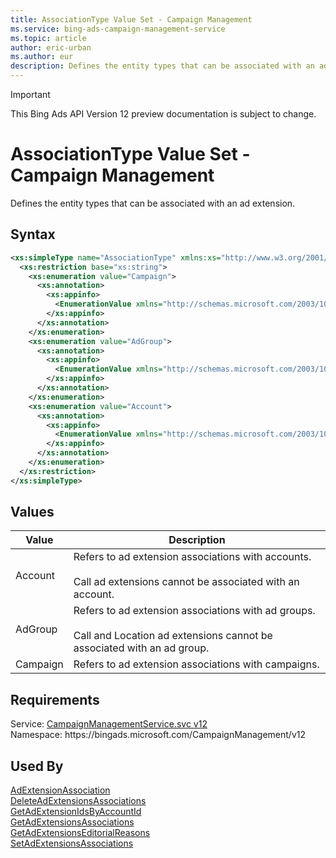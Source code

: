 ```yaml
---
title: AssociationType Value Set - Campaign Management
ms.service: bing-ads-campaign-management-service
ms.topic: article
author: eric-urban
ms.author: eur
description: Defines the entity types that can be associated with an ad extension.
---
```

> [!IMPORTANT]
> This Bing Ads API Version 12 preview documentation is subject to change.

# AssociationType Value Set - Campaign Management
Defines the entity types that can be associated with an ad extension.

## Syntax
```xml
<xs:simpleType name="AssociationType" xmlns:xs="http://www.w3.org/2001/XMLSchema">
  <xs:restriction base="xs:string">
    <xs:enumeration value="Campaign">
      <xs:annotation>
        <xs:appinfo>
          <EnumerationValue xmlns="http://schemas.microsoft.com/2003/10/Serialization/">1</EnumerationValue>
        </xs:appinfo>
      </xs:annotation>
    </xs:enumeration>
    <xs:enumeration value="AdGroup">
      <xs:annotation>
        <xs:appinfo>
          <EnumerationValue xmlns="http://schemas.microsoft.com/2003/10/Serialization/">2</EnumerationValue>
        </xs:appinfo>
      </xs:annotation>
    </xs:enumeration>
    <xs:enumeration value="Account">
      <xs:annotation>
        <xs:appinfo>
          <EnumerationValue xmlns="http://schemas.microsoft.com/2003/10/Serialization/">3</EnumerationValue>
        </xs:appinfo>
      </xs:annotation>
    </xs:enumeration>
  </xs:restriction>
</xs:simpleType>
```

## <a name="values"></a>Values

|Value|Description|
|-----------|---------------|
|<a name="account"></a>Account|Refers to ad extension associations with accounts.<br /><br /> Call ad extensions cannot be associated with an account.|
|<a name="adgroup"></a>AdGroup|Refers to ad extension associations with ad groups.<br /><br /> Call and Location ad extensions cannot be associated with an ad group.|
|<a name="campaign"></a>Campaign|Refers to ad extension associations with campaigns.|

## Requirements
Service: [CampaignManagementService.svc v12](https://campaign.api.bingads.microsoft.com/Api/Advertiser/CampaignManagement/v11/CampaignManagementService.svc)  
Namespace: https\://bingads.microsoft.com/CampaignManagement/v12  

## Used By
[AdExtensionAssociation](adextensionassociation.md)  
[DeleteAdExtensionsAssociations](deleteadextensionsassociations.md)  
[GetAdExtensionIdsByAccountId](getadextensionidsbyaccountid.md)  
[GetAdExtensionsAssociations](getadextensionsassociations.md)  
[GetAdExtensionsEditorialReasons](getadextensionseditorialreasons.md)  
[SetAdExtensionsAssociations](setadextensionsassociations.md)  
